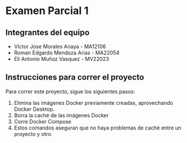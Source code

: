 # Examen Parcial 1


## Integrantes del equipo
- Victor Jose Morales Anaya - MA12106
- Roman Edgardo Mendoza Arias - MA22054
- Eli Antonio Muñoz Vasquez - MV22023

## Instrucciones para correr el proyecto

Para correr este proyecto, sigue los siguientes pasos:

1. Elimina las imágenes Docker previamente creadas, aprovechando Docker Desktop.
2. Borra la caché de las imágenes Docker
3. Corre Docker Compose
4. Estos comandos aseguran que no haya problemas de caché entre un proyecto y otro.

